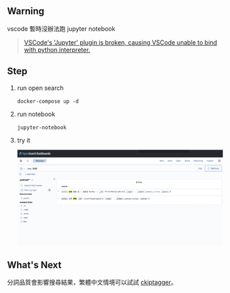 ## Warning

vscode 暫時沒辦法跑 jupyter notebook

> [VSCode's 'Jupyter' plugin is broken, causing VSCode unable to bind with python interpreter.](https://stackoverflow.com/questions/75350840/jupyter-notebook-error-jupyter-command-jupyter-notebook-not-found)

## Step

1. run open search

   ```
   docker-compose up -d
   ```

2. run notebook

   ```
   jupyter-notebook
   ```

3. try it

   ![search](./image/demo.png)

## What's Next

分詞品質會影響搜尋結果，繁體中文情境可以試試 [ckiptagger](https://github.com/ckiplab/ckiptagger)。
